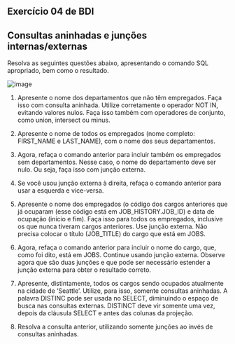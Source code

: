 ## Exercício 04 de BDI
## Consultas aninhadas e junções internas/externas

Resolva as seguintes questões abaixo, apresentando o comando SQL apropriado, bem como o resultado.

![image](https://github.com/user-attachments/assets/90346690-37f4-444d-bf30-d83daecd0a23)

1) Apresente o nome dos departamentos que não têm empregados. Faça isso com consulta aninhada. Utilize corretamente o operador NOT IN, evitando valores nulos. Faça isso também com operadores de conjunto, como union, intersect ou minus.

2) Apresente o nome de todos os empregados (nome completo: FIRST_NAME e LAST_NAME), com o nome dos seus departamentos.

3) Agora, refaça o comando anterior para incluir também os empregados sem departamentos. Nesse caso, o nome do departamento deve ser nulo. Ou seja, faça isso com junção externa.

4) Se você usou junção externa à direita, refaça o comando anterior para usar a esquerda e vice-versa.

5) Apresente o nome dos empregados (o código dos cargos anteriores que já ocuparam (esse código está em JOB_HISTORY.JOB_ID) e data de ocupação (início e fim). Faça isso para todos os empregados, inclusive os que nunca tiveram cargos anteriores. Use junção externa. Não precisa colocar o título (JOB_TITLE) do cargo que está em JOBS.

6) Agora, refaça o comando anterior para incluir o nome do cargo, que, como foi dito, está em JOBS. Continue usando junção externa. Observe agora que são duas junções e que pode ser necessário estender a junção externa para obter o resultado correto.

7) Apresente, distintamente, todos os cargos sendo ocupados atualmente na cidade de ‘Seattle’. Utilize, para isso, somente consultas aninhadas. A palavra DISTINC pode ser usada no SELECT, diminuindo o espaço de busca nas consultas externas. DISTINCT deve vir somente uma vez, depois da cláusula SELECT e antes das colunas da projeção.

8) Resolva a consulta anterior, utilizando somente junções ao invés de consultas aninhadas.
